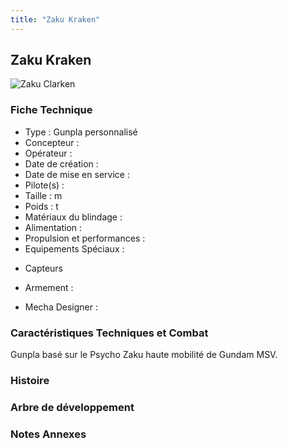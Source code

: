 ```yaml
---
title: "Zaku Kraken"
---
```


Zaku Kraken
-----------


![Zaku Clarken](/images/stories/saga/gundambftry/mechas/zaku-clarken.png)


### Fiche Technique


- Type : Gunpla personnalisé   
- Concepteur :   
- Opérateur :   
- Date de création :   
- Date de mise en service :   
- Pilote(s) :   
- Taille : m   
- Poids : t   
- Matériaux du blindage :   
- Alimentation :   
- Propulsion et performances :   
- Equipements Spéciaux :


* Capteurs


- Armement :


- Mecha Designer :


### Caractéristiques Techniques et Combat


Gunpla basé sur le Psycho Zaku haute mobilité de Gundam MSV.


### Histoire


### Arbre de développement


### Notes Annexes

